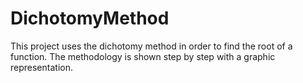 # DichotomyMethod

This project uses the dichotomy method in order to find the root of a function. The methodology is shown step by step with a graphic representation. 
